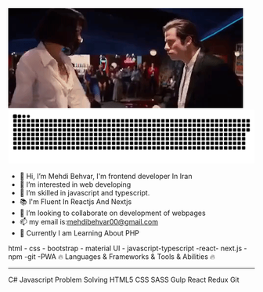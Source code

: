 <img src="./jonetravelta.gif">
<img src="./contributions.svg">


- 👋 Hi, I’m Mehdi Behvar, I'm frontend developer In Iran
- 👀 I’m interested in web developing
- 🌱 I’m skilled in javascript and typescript.
- 📚 I'm Fluent In Reactjs And Nextjs
- 💞️ I’m looking to collaborate on development of webpages
- 📫 my email is:mehdibehvar00@gmail.com
- 💬 Currently I am Learning About PHP


 html - css - bootstrap - material UI - javascript-typescript -react- next.js - npm -git -PWA
🔥 Languages & Frameworks & Tools & Abilities 🔥
<hr>
C# Javascript Problem Solving HTML5 CSS SASS Gulp React Redux Git
